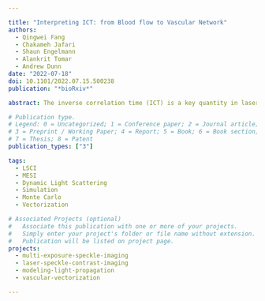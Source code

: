 ```yaml
---

title: "Interpreting ICT: from Blood flow to Vascular Network"
authors:
  - Qingwei Fang
  - Chakameh Jafari
  - Shaun Engelmann
  - Alankrit Tomar
  - Andrew Dunn
date: "2022-07-18"
doi: 10.1101/2022.07.15.500238
publication: "*bioRxiv*"

abstract: The inverse correlation time (ICT) is a key quantity in laser speckle contrast imaging (LSCI) measurement. Traditionally, ICT is mainly regarded as a metric of blood flow, such as speed, perfusion, and so on. However, we highlight that ICT not only contains important information about blood flow, but also reflects the structural impact of vascular network. In the past, ICT has been found to be correlated with vessel diameter. Here, we further report that ICT exhibits a differentiated sensitivity to blood flow contingent upon vessel orientation. Specifically, ICT is more sensitive to blood flow speed changes in vessels descending from or arising to the tissue surface, compared with those extending in the surface. Those findings shift our understanding of ICT from pure blood flow to more onto the structural impact of vascular network. We also develop theories to facilitate the study of vascular network’s impact on ICT.

# Publication type.
# Legend: 0 = Uncategorized; 1 = Conference paper; 2 = Journal article;
# 3 = Preprint / Working Paper; 4 = Report; 5 = Book; 6 = Book section;
# 7 = Thesis; 8 = Patent
publication_types: ["3"]

tags:
  - LSCI
  - MESI
  - Dynamic Light Scattering
  - Simulation
  - Monte Carlo
  - Vectorization

# Associated Projects (optional)
#   Associate this publication with one or more of your projects.
#   Simply enter your project's folder or file name without extension.
#   Publication will be listed on project page.
projects:
  - multi-exposure-speckle-imaging
  - laser-speckle-contrast-imaging
  - modeling-light-propagation
  - vascular-vectorization

---
```

